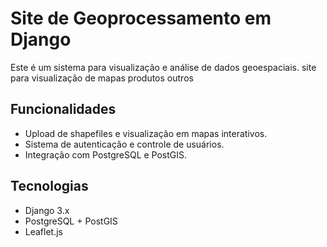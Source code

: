 
# Site de Geoprocessamento em Django

Este é um sistema para visualização e análise de dados geoespaciais.
site para visualização de mapas 
produtos
outros

## Funcionalidades
- Upload de shapefiles e visualização em mapas interativos.
- Sistema de autenticação e controle de usuários.
- Integração com PostgreSQL e PostGIS.

## Tecnologias
- Django 3.x
- PostgreSQL + PostGIS
- Leaflet.js
